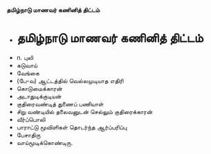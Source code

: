 **தமிழ்நாடு மாணவர் கணினித் திட்டம்**
- # தமிழ்நாடு மாணவர் கணினித் திட்டம்
- n. புலி
- கடுவாய்
- வேங்கை
- (பே-வ) ஆட்டத்தில் வெல்லமுடியாத எதிரி
- கொடுமைக்காரன்
- அடாதுடிக்குடியன்
- குதிரைவண்டித் துணைப் பணியாள்
- சிறு வண்டியில் தலைவனுடன் செல்லும் குதிரைக்காரன்
- வீர்ப்பொலி
- பாராட்டு மூவிளிகள் தொடர்ந்த ஆர்ப்பரிப்பு
- பேசாதிரு
- வாய்மூடிக்கொண்டிரு.


